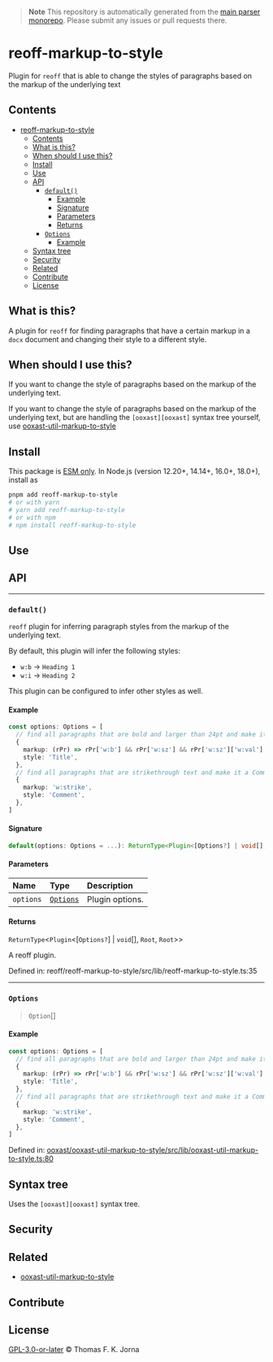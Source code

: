 > **Note**
> This repository is automatically generated from the [main parser monorepo](https://github.com/TrialAndErrorOrg/parsers). Please submit any issues or pull requests there.

# reoff-markup-to-style

Plugin for `reoff` that is able to change the styles of paragraphs based on the markup of the underlying text

## Contents

- [reoff-markup-to-style](#reoff-markup-to-style)
  - [Contents](#contents)
  - [What is this?](#what-is-this)
  - [When should I use this?](#when-should-i-use-this)
  - [Install](#install)
  - [Use](#use)
  - [API](#api)
    - [`default()`](#default)
      - [Example](#example)
      - [Signature](#signature)
      - [Parameters](#parameters)
      - [Returns](#returns)
    - [`Options`](#options)
      - [Example](#example-1)
  - [Syntax tree](#syntax-tree)
  - [Security](#security)
  - [Related](#related)
  - [Contribute](#contribute)
  - [License](#license)

## What is this?

A plugin for `reoff` for finding paragraphs that have a certain markup in a `docx` document and changing their style to a different style.

## When should I use this?

If you want to change the style of paragraphs based on the markup of the underlying text.

If you want to change the style of paragraphs based on the markup of the underlying text, but are handling the `[ooxast][ooxast]` syntax tree yourself, use [ooxast-util-markup-to-style](https://github.com/TrialAndErrorOrg/ooxast-util-markup-to-style)

## Install

This package is [ESM only](https://gist.github.com/sindresorhus/a39789f98801d908bbc7ff3ecc99d99c). In Node.js (version 12.20+, 14.14+, 16.0+, 18.0+), install as

```bash
pnpm add reoff-markup-to-style
# or with yarn
# yarn add reoff-markup-to-style
# or with npm
# npm install reoff-markup-to-style
```

## Use

## API

---

### `default()`

`reoff` plugin for inferring paragraph styles from the markup of the underlying text.

By default, this plugin will infer the following styles:

- `w:b` -> `Heading 1`
- `w:i` -> `Heading 2`

This plugin can be configured to infer other styles as well.

#### Example

```ts
const options: Options = [
  // find all paragraphs that are bold and larger than 24pt and make it a Title
  {
    markup: (rPr) => rPr['w:b'] && rPr['w:sz'] && rPr['w:sz']['w:val'] > 24,
    style: 'Title',
  },
  // find all paragraphs that are strikethrough text and make it a Comment
  {
    markup: 'w:strike',
    style: 'Comment',
  },
]
```

#### Signature

```ts
default(options: Options = ...): ReturnType<Plugin<[Options?] | void[], Root, Root>>;
```

#### Parameters

| Name      | Type                            | Description     |
| :-------- | :------------------------------ | :-------------- |
| `options` | [`Options`](modules.md#options) | Plugin options. |

#### Returns

`ReturnType`<`Plugin`<[`Options?`] | `void`[], `Root`, `Root`>>

A reoff plugin.

Defined in: reoff/reoff-markup-to-style/src/lib/reoff-markup-to-style.ts:35

---

### `Options`

> `Option`[]

#### Example

```ts
const options: Options = [
  // find all paragraphs that are bold and larger than 24pt and make it a Title
  {
    markup: (rPr) => rPr['w:b'] && rPr['w:sz'] && rPr['w:sz']['w:val'] > 24,
    style: 'Title',
  },
  // find all paragraphs that are strikethrough text and make it a Comment
  {
    markup: 'w:strike',
    style: 'Comment',
  },
]
```

Defined in: [ooxast/ooxast-util-markup-to-style/src/lib/ooxast-util-markup-to-style.ts:80](https://github.com/TrialAndErrorOrg/parsers/blob/main/libs/ooxast/ooxast-util-markup-to-style/src/lib/ooxast-util-markup-to-style.ts#L80)

## Syntax tree

Uses the `[ooxast][ooxast]` syntax tree.

## Security

## Related

- [ooxast-util-markup-to-style](https://github.com/TrialAndErrorOrg/ooxast-util-markup-to-style)

## Contribute

## License

[GPL-3.0-or-later](LICENSE) © Thomas F. K. Jorna

[unified]: https://unifiedjs.com
[unifiedgh]: https://github.com/unifiedjs/unified
[xast-from-xml]: https://github.com/syntax-tree/xast-util-from-xml
[rehype]: https://github.com/rehypejs/rehype
[rejour]: https://github.com/TrialAndErrorOrg/parsers/tree/main/libs/rejour
[rejour-parse]: https://github.com/TrialAndErrorOrg/parsers/tree/main/libs/rejour/rejour-parse
[rejour-stringify]: https://github.com/TrialAndErrorOrg/parsers/tree/main/libs/rejour/rejour-stringify
[rejour-move-abstract]: https://github.com/TrialAndErrorOrg/parsers/tree/main/libs/rejour/rejour-move-abstract
[rejour-meta]: https://github.com/TrialAndErrorOrg/parsers/tree/main/libs/rejour/rejour-meta
[rejour-relatex]: https://github.com/TrialAndErrorOrg/parsers/tree/main/libs/rejour/rejour-relatex
[relatex]: https://github.com/TrialAndErrorOrg/parsers/tree/main/libs/relatex
[relatex-parse]: https://github.com/TrialAndErrorOrg/parsers/tree/main/libs/relatex/relatex-parse
[jast]: https://github.com/TrialAndErrorOrg/parsers/tree/main/libs/rejour/jast
[jast-util-to-texast]: https://github.com/TrialAndErrorOrg/parsers/tree/main/libs/rejour/jast-util-to-texast
[jastscript]: https://github.com/TrialAndErrorOrg/parsers/tree/main/libs/rejour/jastscript
[texast]: https://github.com/TrialAndErrorOrg/parsers/tree/main/libs/relatex/texast
[texast-util-to-latex]: https://github.com/TrialAndErrorOrg/parsers/tree/main/libs/relatex/texast-util-to-latex
[hast]: https://github.com/syntax-tree/hast
[xast]: https://github.com/syntax-tree/xast
[mdast]: https://github.com/syntax-tree/mdast
[mdast-markdown]: https://github.com/syntax-tree/mdast-util-to-markdown
[latex-utensils]: https://github.com/tamuratak/latex-utensils
[latexjs]: https://github.com/latexjs/latexjs
[reoff]: https://github.com/TrialAndErrorOrg/parsers/tree/main/libs/reoff
[reoff-parse]: https://github.com/TrialAndErrorOrg/parsers/tree/main/libs/reoff/reoff-parse
[reoff-rejour]: https://github.com/TrialAndErrorOrg/parsers/tree/main/libs/reoff/reoff-rejour
[ooxast]: https://github.com/TrialAndErrorOrg/parsers/tree/main/libs/ooxast/ooxast
[ooxast]: https://github.com/TrialAndErrorOrg/parsers/tree/main/libs/ooxast/ooxast-util-to-jast
[reoff-markup-to-style]: https://github.com/TrialAndErrorOrg/parsers/tree/main/libs/reoff-markup-to-style
